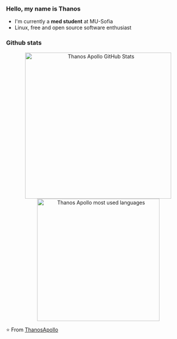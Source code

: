 

### Hello, my name is Thanos
+ I'm currently a **med student** at MU-Sofia
+ Linux, free and open source software enthusiast


### Github stats
<p align="center">

<img align="center" width="400" alt="Thanos Apollo GitHub Stats" src="https://github-readme-stats.vercel.app/api?username=ThanosApollo&show_icons=true&hide_border=true&theme=gotham" />

<img align="center" width="335" alt="Thanos Apollo most used languages"  src="https://github-readme-stats.vercel.app/api/top-langs/?username=ThanosApollo&hide=cmake,css,html&langs_count=6&hide_border=true&layout=compact&theme=gotham" />


⭐️ From [ThanosApollo](https://github.com/ThanosApollo)
</p>
